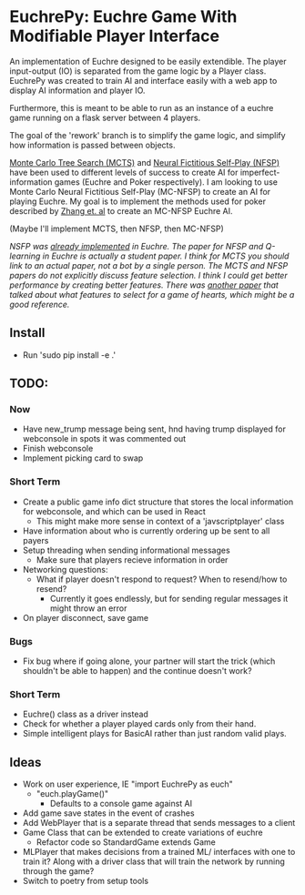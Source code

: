 # EuchrePy: Euchre Game With Modifiable Player Interface

An implementation of Euchre designed to be easily extendible. The player input-output (IO) is separated from the game logic by a Player class. EuchrePy was created to train AI and interface easily with a web app to display AI information and player IO.

Furthermore, this is meant to be able to run as an instance of a euchre game running on a flask server between 4 players.

The goal of the 'rework' branch is to simplify the game logic, and simplify how information is passed between objects.

[Monte Carlo Tree Search (MCTS)](https://github.com/matgrioni/Euchre-bot) and [Neural Fictitious Self-Play (NFSP)](https://arxiv.org/pdf/1603.01121.pdf) have been used to different levels of success to create AI for imperfect-information games (Euchre and Poker respectively). I am looking to use Monte Carlo Neural Fictitious Self-Play (MC-NFSP) to create an AI for playing Euchre. My goal is to implement the methods used for poker described by [Zhang et. al](https://arxiv.org/pdf/1903.09569.pdf) to create an MC-NFSP Euchre AI.

(Maybe I'll implement MCTS, then NFSP, then MC-NFSP)

*NSFP was [already implemented](https://github.com/elipugh/euchre) in Euchre. The paper for NFSP and Q-learning in Euchre is actually a student paper. I think for MCTS you should link to an actual paper, not a bot by a single person. The MCTS and NFSP papers do not explicitly discuss feature selection. I think I could get better performance by creating better features. There was [another paper](https://sites.ualberta.ca/~amw8/hearts.pdf) that talked about what features to select for a game of hearts, which might be a good reference.*

## Install
- Run 'sudo pip install -e .'

## TODO:
### Now
- Have new_trump message being sent, hnd having trump displayed for webconsole in spots it was commented out
- Finish webconsole
- Implement picking card to swap

### Short Term
- Create a public game info dict structure that stores the local information for webconsole, and which can be used in React
  - This might make more sense in context of a 'javscriptplayer' class
- Have information about who is currently ordering up be sent to all payers
- Setup threading when sending informational messages
  - Make sure that players recieve information in order
- Networking questions:
  - What if player doesn't respond to request? When to resend/how to resend?
    - Currently it goes endlessly, but for sending regular messages it might throw an error
- On player disconnect, save game
### Bugs
- Fix bug where if going alone, your partner will start the trick (which shouldn't be able to happen) and the continue doesn't work?

### Short Term
- Euchre() class as a driver instead
- Check for whether a player played cards only from their hand.
- Simple intelligent plays for BasicAI rather than just random valid plays.

## Ideas
- Work on user experience, IE "import EuchrePy as euch"
  - "euch.playGame()"
    - Defaults to a console game against AI
- Add game save states in the event of crashes
- Add WebPlayer that is a separate thread that sends messages to a client
- Game Class that can be extended to create variations of euchre
  - Refactor code so StandardGame extends Game
- MLPlayer that makes decisions from a trained ML/ interfaces with one
to train it? Along with a driver class that will train the network by
running through the game?
- Switch to poetry from setup tools
